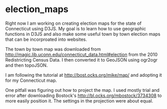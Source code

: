 election_maps
=============

Right now I am working on creating election maps for the state of Connecticut using D3JS. My goal is to learn how to use
geographic functions in D3JS and also make some useful town by town election maps that can be incorproated into websites.

The town by town map was downloaded from http://magic.lib.uconn.edu/connecticut_data.html#election from the 2010 
Redistricting Census Data. I then converted it to GeoJSON using ogr2ogr and then topoJSON. 

I am following the tutorial at http://bost.ocks.org/mike/map/ and adopting it for my Connecticut map.

One pitfall was figuring out how to project the map. I used mostly trial and error after downloading Bostock's
http://bl.ocks.org/mbostock/3734308 to more easily position it. The settings in the projection were about equal.
